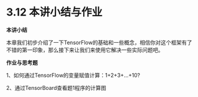 # 3.12 本讲小结与作业

**本讲小结**

 本章我们初步介绍了一下TensorFlow的基础和一些概念，相信你对这个框架有了不错的第一印象，那么接下来让我们来使用它解决一些实际问题吧。

**作业与思考题**

1、如何通过TensorFlow的变量赋值计算：1+2+3+…+10?

2、通过TensorBoard查看题1程序的计算图



